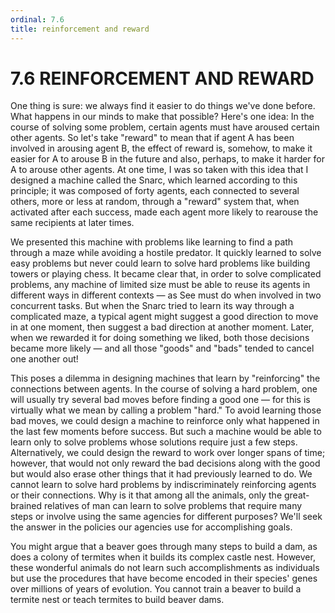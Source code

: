 ```yaml
---
ordinal: 7.6
title: reinforcement and reward
---
```


# 7.6 REINFORCEMENT AND REWARD

One thing is sure: we always find it easier to do things we've done before. What happens in our minds to make that possible? Here's one idea: In the course of solving some problem, certain agents must have aroused certain other agents. So let's take "reward" to mean that if agent A has been involved in arousing agent B, the effect of reward is, somehow, to make it easier for A to arouse B in the future and also, perhaps, to make it harder for A to arouse other agents. At one time, I was so taken with this idea that I designed a machine called the Snarc, which learned according to this principle; it was composed of forty agents, each connected to several others, more or less at random, through a "reward" system that, when activated after each success, made each agent more likely to rearouse the same recipients at later times.

We presented this machine with problems like learning to find a path through a maze while avoiding a hostile predator. It quickly learned to solve easy problems but never could learn to solve hard problems like building towers or playing chess. It became clear that, in order to solve complicated problems, any machine of limited size must be able to reuse its agents in different ways in different contexts &mdash; as See must do when involved in two concurrent tasks. But when the Snarc tried to learn its way through a complicated maze, a typical agent might suggest a good direction to move in at one moment, then suggest a bad direction at another moment. Later, when we rewarded it for doing something we liked, both those decisions became more likely &mdash; and all those "goods" and "bads" tended to cancel one another out!

This poses a dilemma in designing machines that learn by "reinforcing" the connections between agents. In the course of solving a hard problem, one will usually try several bad moves before finding a good one &mdash; for this is virtually what we mean by calling a problem "hard." To avoid learning those bad moves, we could design a machine to reinforce only what happened in the last few moments before success. But such a machine would be able to learn only to solve problems whose solutions require just a few steps. Alternatively, we could design the reward to work over longer spans of time; however, that would not only reward the bad decisions along with the good but would also erase other things that it had previously learned to do. We cannot learn to solve hard problems by indiscriminately reinforcing agents or their connections. Why is it that among all the animals, only the great-brained relatives of man can learn to solve problems that require many steps or involve using the same agencies for different purposes? We'll seek the answer in the policies our agencies use for accomplishing goals.

You might argue that a beaver goes through many steps to build a dam, as does a colony of termites when it builds its complex castle nest. However, these wonderful animals do not learn such accomplishments as individuals but use the procedures that have become encoded in their species' genes over millions of years of evolution. You cannot train a beaver to build a termite nest or teach termites to build beaver dams.
